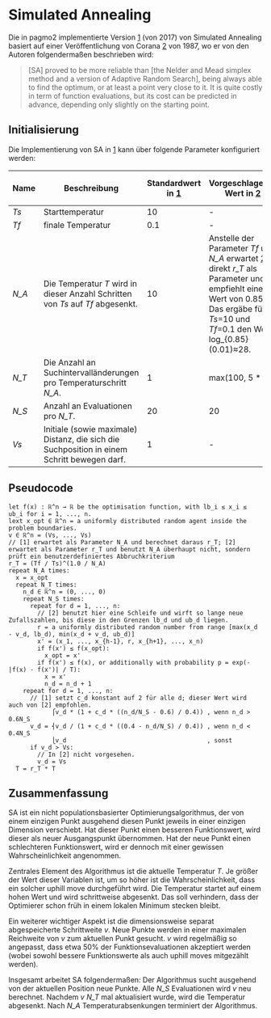 # Simulated Annealing

Die in pagmo2 implementierte Version [1] (von 2017) von Simulated Annealing basiert auf einer Veröffentlichung von Corana [2] von 1987, wo er von den Autoren folgendermaßen beschrieben wird:

> [SA] proved to be more reliable than [the Nelder and Mead simplex method and a version of Adaptive Random Search], being always able to find the optimum, or at least a point very close to it. It is quite costly in term of function evaluations, but its cost can be predicted in advance, depending only slightly on the starting point.

## Initialisierung

Die Implementierung von SA in [1] kann über folgende Parameter konfiguriert werden:

Name|Beschreibung|Standardwert in [1]|Vorgeschlagener Wert in [2]|in PASS verwendeter Wert
----|------------|-------------------|---------------------------|------------------------
_Ts_|Starttemperatur|10|-|10
_Tf_|finale Temperatur|0.1|-|0.1
_N\_A_|Die Temperatur _T_ wird in dieser Anzahl Schritten von _Ts_ auf _Tf_ abgesenkt.|10|Anstelle der Parameter _Tf_ und _N\_A_ erwartet [2] direkt _r\_T_ als Parameter und empfiehlt einen Wert von 0.85. Das ergäbe für _Ts_=10 und _Tf_=0.1 den Wert log_{0.85}(0.01)≈28.|⌈(_N\_A_ * _N\_T_ * _N\_S_ * n) / evaluations⌉
_N\_T_|Die Anzahl an Suchintervalländerungen pro Temperaturschritt _N\_A_.|1|max(100, 5 * n)|max(100, 5 * n)
_N\_S_|Anzahl an Evaluationen pro _N\_T_.|20|20|20
_Vs_|Initiale (sowie maximale) Distanz, die sich die Suchposition in einem Schritt bewegen darf.|1|-|1

## Pseudocode

```
let f(x) : ℝ^n → ℝ be the optimisation function, with lb_i ≤ x_i ≤ ub_i for i = 1, ..., n.
lext x_opt ∈ ℝ^n = a uniformly distributed random agent inside the problem boundaries.
v ∈ ℝ^n = (Vs, ..., Vs)
// [1] erwartet als Parameter N_A und berechnet daraus r_T; [2] erwartet als Parameter r_T und benutzt N_A überhaupt nicht, sondern prüft ein benutzerdefiniertes Abbruchkriterium
r_T = (Tf / Ts)^(1.0 / N_A)
repeat N_A times:
  x = x_opt
  repeat N_T times:
    n_d ∈ ℝ^n = (0, ..., 0)
    repeat N_S times:
      repeat for d = 1, ..., n:
        // [2] benutzt hier eine Schleife und wirft so lange neue Zufallszahlen, bis diese in den Grenzen lb_d und ub_d liegen.
        r = a uniformly distributed random number from range [max(x_d - v_d, lb_d), min(x_d + v_d, ub_d)]
        x' = (x_1, ..., x_{h-1}, r, x_{h+1}, ..., x_n)
        if f(x') ≤ f(x_opt):
          x_opt = x'
        if f(x') ≤ f(x), or additionally with probability p = exp(-|f(x) - f(x')| / T):
          x = x'
          n_d = n_d + 1
    repeat for d = 1, ..., n:
      // [1] setzt c_d konstant auf 2 für alle d; dieser Wert wird auch von [2] empfohlen.
            ⎧v_d * (1 + c_d * ((n_d/N_S - 0.6) / 0.4)) , wenn n_d > 0.6N_S
      v_d = ⎨v_d / (1 + c_d * ((0.4 - n_d/N_S) / 0.4)) , wenn n_d < 0.4N_S
            ⎩v_d                                       , sonst
      if v_d > Vs:
        // In [2] nicht vorgesehen.
        v_d = Vs
  T = r_T * T
```

## Zusammenfassung

SA ist ein nicht populationsbasierter Optimierungsalgorithmus, der von einem einzigen Punkt ausgehend diesen Punkt jeweils in einer einzigen Dimension verschiebt. Hat dieser Punkt einen besseren Funktionswert, wird dieser als neuer Ausgangspunkt übernommen. Hat der neue Punkt einen schlechteren Funktionswert, wird er dennoch mit einer gewissen Wahrscheinlichkeit angenommen.

Zentrales Element des Algorithmus ist die aktuelle Temperatur _T_. Je größer der Wert dieser Variablen ist, um so höher ist die Wahrscheinlichkeit, dass ein solcher uphill move durchgeführt wird. Die Temperatur startet auf einem hohen Wert und wird schrittweise abgesenkt. Das soll verhindern, dass der Optimierer schon früh in einem lokalen Minimum stecken bleibt.

Ein weiterer wichtiger Aspekt ist die dimensionsweise separat abgespeicherte Schrittweite _v_. Neue Punkte werden in einer maximalen Reichweite von _v_ zum aktuellen Punkt gesucht. _v_ wird regelmäßig so angepasst, dass etwa 50% der Funktionsevaluationen akzeptiert werden (wobei sowohl bessere Funktionswerte als auch uphill moves mitgezählt werden).

Insgesamt arbeitet SA folgendermaßen: Der Algorithmus sucht ausgehend von der aktuellen Position neue Punkte. Alle _N\_S_ Evaluationen wird _v_ neu berechnet. Nachdem _v_ _N\_T_ mal aktualisiert wurde, wird die Temperatur abgesenkt. Nach _N\_A_ Temperaturabsenkungen terminiert der Algorithmus.

[1]: https://esa.github.io/pagmo2/docs/cpp/algorithms/simulated_annealing.html
[2]: http://people.sc.fsu.edu/~inavon/5420a/corana.pdf
